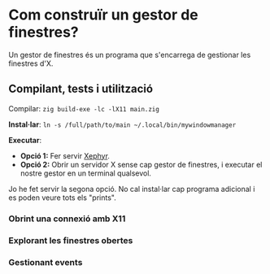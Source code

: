# Com construïr un gestor de finestres?

Un gestor de finestres és un programa que s'encarrega de gestionar les finestres d'X.

## Compilant, tests i utilització

Compilar: `zig build-exe -lc -lX11 main.zig`

**Instal·lar**: `ln -s /full/path/to/main ~/.local/bin/mywindowmanager`

**Executar**:

- **Opció 1:** Fer servir [Xephyr](https://wiki.archlinux.org/index.php/Xephyr).
- **Opció 2:** Obrir un servidor X sense cap gestor de finestres, i executar el nostre gestor en un terminal qualsevol.

Jo he fet servir la segona opció. No cal instal·lar cap programa adicional i es poden veure tots els "prints".


### Obrint una connexió amb X11

### Explorant les finestres obertes

### Gestionant events
